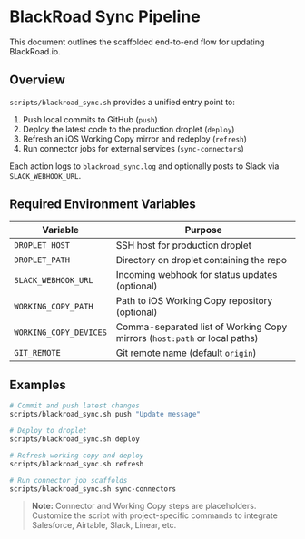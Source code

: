 # BlackRoad Sync Pipeline

This document outlines the scaffolded end-to-end flow for updating BlackRoad.io.

## Overview

`scripts/blackroad_sync.sh` provides a unified entry point to:

1. Push local commits to GitHub (`push`)
2. Deploy the latest code to the production droplet (`deploy`)
3. Refresh an iOS Working Copy mirror and redeploy (`refresh`)
4. Run connector jobs for external services (`sync-connectors`)

Each action logs to `blackroad_sync.log` and optionally posts to Slack via
`SLACK_WEBHOOK_URL`.

## Required Environment Variables

| Variable | Purpose |
| --- | --- |
| `DROPLET_HOST` | SSH host for production droplet |
| `DROPLET_PATH` | Directory on droplet containing the repo |
| `SLACK_WEBHOOK_URL` | Incoming webhook for status updates (optional) |
| `WORKING_COPY_PATH` | Path to iOS Working Copy repository (optional) |
| `WORKING_COPY_DEVICES` | Comma-separated list of Working Copy mirrors (`host:path` or local paths) |
| `GIT_REMOTE` | Git remote name (default `origin`) |

## Examples

```bash
# Commit and push latest changes
scripts/blackroad_sync.sh push "Update message"

# Deploy to droplet
scripts/blackroad_sync.sh deploy

# Refresh working copy and deploy
scripts/blackroad_sync.sh refresh

# Run connector job scaffolds
scripts/blackroad_sync.sh sync-connectors
```

> **Note:** Connector and Working Copy steps are placeholders. Customize the
> script with project-specific commands to integrate Salesforce, Airtable,
> Slack, Linear, etc.
